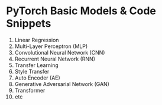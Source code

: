 # PyTorch Basic Models & Code Snippets

1. Linear Regression
2. Multi-Layer Perceptron (MLP)
3. Convolutional Neural Network (CNN)
4. Recurrent Neural Network (RNN)
5. Transfer Learning
6. Style Transfer
7. Auto Encoder (AE)
8. Generative Adversarial Network (GAN)
9. Transformer
10. etc